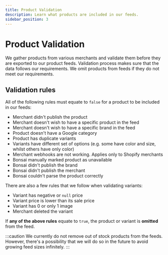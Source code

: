 ```yaml
---
title: Product Validation
description: Learn what products are included in our feeds.
sidebar_position: 3
---
```


# Product Validation

We gather products from various merchants and validate them before they are exported to our product
feeds. Validation process makes sure that the data follows our requirements. We omit products from
feeds if they do not meet our requirements.

## Validation rules

All of the following rules must equate to `false` for a product to be included in our feeds:

- Merchant didn't publish the product
- Merchant doesn't wish to have a specific product in the feed
- Merchant doesn't wish to have a specific brand in the feed
- Product doesn't have a Google category
- Product has duplicate variants
- Variants have different set of options (e.g. some have color and size, whilst others have only color)
- Merchant webhooks are not working. Applies only to Shopify merchants
- Bonsai manually marked product as unavailable
- Bonsai didn't publish the brand
- Bonsai didn't publish the merchant
- Bonsai couldn't parse the product correctly

There are also a few rules that we follow when validating variants:

- Variant has negative or `null` price
- Variant price is lower than its sale price
- Variant has 0 or only 1 image
- Merchant deleted the variant

If **any of the above rules** equate to `true`, the product or variant is **omitted** from the feed.

:::caution
We currently do not remove out of stock products from the feeds. However, there's a possibility that
we will do so in the future to avoid growing feed sizes infinitely.
:::
